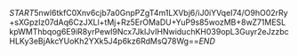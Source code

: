 $START$5nwl6tkfC0Xnv6cjb7a0GnpPZgT4m1LXVbj6/iJ0iYVqeI74/O9hO02rRy+sXGpzIz07dAq6CzJXLl+tMj+Rz5ErOMaDU+YuP9s85wozMB+8wZ71MESLkpWMThbqog6E9iR8yrPewI9Ncx7JklJvIHNwiduchKH039opL3Guyr2eJzzbcHLKy3eBjAkcYUoKh2YXk5J4p6kz6RdMsQ78Wg==$END$